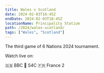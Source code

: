 ```yaml
---
title: Wales v Scotland
date: 2024-02-03T16:45Z
endDate: 2024-02-03T18:45Z
locationName: Principality Statium
path: /2024/wales-scotland/
tags: ["Wales", "Scotland"]
---
```


The third game of 6 Nations 2024 tournament.

Watch live on:

🇬🇧 BBC
🏴󠁧󠁢󠁷󠁬󠁳󠁿 S4C
🇫🇷 France 2
